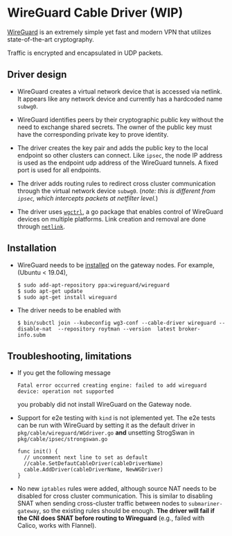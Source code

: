 # WireGuard Cable Driver (WIP)

[WireGuard](https://www.wireguard.com "Wireguard homepage") is an extremely simple yet fast and modern VPN that utilizes state-of-the-art cryptography. 

Traffic is encrypted and encapsulated in UDP packets.

## Driver design

- WireGuard creates a virtual network device that is accessed via netlink. It appears like any network device and currently has a hardcoded name `subwg0`.

- WireGuard identifies peers by their cryptographic public key without the need to exchange shared secrets. The owner of the public key must have the corresponding private key to prove identity.

- The driver creates the key pair and adds the public key to the local endpoint so other clusters can connect. Like `ipsec`, the node IP address is used as the endpoint udp address of the WireGuard tunnels. A fixed port is used for all endpoints.

- The driver adds routing rules to redirect cross cluster communication through the virtual network device `subwg0`. 
  (*note: this is different from `ipsec`, which intercepts packets at netfilter level.*)

- The driver uses [`wgctrl`](https://github.com/WireGuard/wgctrl-go "WgCtrl github"), a go package that enables control of WireGuard devices on multiple platforms. Link creation and removal are done through [`netlink`](https://github.com/vishvananda/netlink "Netlink github").

## Installation

- WireGuard needs to be [installed](https://www.wireguard.com/install "WireGuard installation instructions") on the gateway nodes. For example, (Ubuntu < 19.04),  
  ```ShellSession
  $ sudo add-apt-repository ppa:wireguard/wireguard
  $ sudo apt-get update
  $ sudo apt-get install wireguard
  ```
   
- The driver needs to be enabled with 
  ```ShellSession
  $ bin/subctl join --kubeconfig wg3-conf --cable-driver wireguard --disable-nat  --repository roytman --version  latest broker-info.subm
  ```

## Troubleshooting, limitations
    
- If you get the following message 
  ```
  Fatal error occurred creating engine: failed to add wireguard device: operation not supported
  ```
  you probably did not install WireGuard on the Gateway node.
  
- Support for e2e testing with `kind` is not iplemented yet. The e2e tests can be run with WireGuard by setting it as the default driver in `pkg/cable/wireguard/WGdriver.go` **and** unsetting StrogSwan in `pkg/cable/ipsec/strongswan.go` 
  ```GoLang
  func init() {
    // uncomment next line to set as default
    //cable.SetDefautCableDriver(cableDriverName)
    cable.AddDriver(cableDriverName, NewWGDriver)
  }

  ```

- No new `iptables` rules were added, although source NAT needs to be disabled for cross cluster communication. This is similar to disabling SNAT when sending cross-cluster traffic between nodes to `submariner-gateway`, so the existing rules should be enough.
  **The driver will fail if the CNI does SNAT before routing to Wireguard** (e.g., failed with Calico, works with Flannel).
  
  
